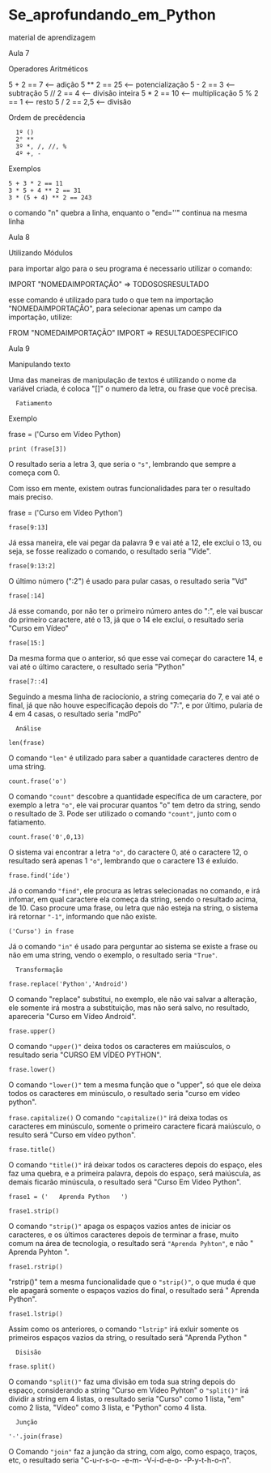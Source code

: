 # Se_aprofundando_em_Python
 material de aprendizagem 

Aula 7

Operadores Aritméticos

   5 + 2 == 7 <-- adição              5 ** 2 == 25 <-- potencialização
   5 - 2 == 3 <-- subtração             5 // 2 == 4 <-- divisão inteira
   5 * 2 == 10 <-- multiplicação            5 % 2 == 1 <-- resto
   5 / 2 == 2,5 <-- divisão

Ordem de precêdencia 

      1º ()
      2° **
      3º *, /, //, %
      4º +, -

Exemplos

    5 + 3 * 2 == 11
    3 * 5 + 4 ** 2 == 31
    3 * (5 + 4) ** 2 == 243

   o comando "n\" quebra a linha, enquanto o "end=''" continua na mesma linha

Aula 8

Utilizando Módulos

para importar algo para o seu programa é necessario utilizar o comando:

IMPORT "NOMEDAIMPORTAÇÃO" => TODOSOSRESULTADO

esse comando é utilizado para tudo o que tem na importação "NOMEDAIMPORTAÇÃO", para selecionar apenas um campo da importação, utilize:

FROM "NOMEDAIMPORTAÇÃO" IMPORT => RESULTADOESPECIFICO

Aula 9

Manipulando texto

   Uma das maneiras de manipulação de textos é utilizando o nome da variável criada, é coloca "[]" o numero da letra, ou frase que você precisa.

      Fatiamento

   Exemplo

frase = ('Curso em Vídeo Python)
               
`print (frase[3])`

   O resultado seria a letra 3, que seria o `"s"`, lembrando que sempre a começa com 0.

   Com isso em mente, existem outras funcionalidades para ter o resultado mais preciso.

frase = ('Curso em Vídeo Python')

`frase[9:13]`

   Já essa maneira, ele vai pegar da palavra 9 e vai até a 12, ele exclui o 13, ou seja, se fosse realizado o comando, o resultado seria "Víde".

`frase[9:13:2]`

   O último número (":2") é usado para pular casas, o resultado seria "Vd"

`frase[:14]`


   Já esse comando, por não ter o primeiro número antes do ":", ele vai buscar do primeiro caractere, até o 13, já que o 14 ele exclui, o resultado seria "Curso em Vídeo"

`frase[15:]`

   Da mesma forma que o anterior, só que esse vai começar do caractere 14, e vai até o último caractere, o resultado seria "Python"

`frase[7::4]`

   Seguindo a mesma linha de raciocíonio, a string começaria do 7, e vai até o final, já que não houve específicação depois do "7:", e por último, pularia de 4 em 4 casas, o resultado seria "mdPo"

      Análise

`len(frase)`

   O comando `"len"` é utilizado para saber a quantidade caracteres dentro de uma string.

`count.frase('o')`

   O comando `"count"` descobre a quantidade específica de um caractere, por exemplo a letra `"o"`, ele vai procurar quantos "o" tem detro da string, sendo o resultado de 3.
      Pode ser utilizado o comando `"count"`, junto com o fatiamento.

`count.frase('0',0,13)`

   O sistema vai encontrar a letra `"o"`, do caractere 0, até o caractere 12, o resultado será apenas 1 `"o"`, lembrando que o caractere 13 é exluído. 

`frase.find('íde')`

   Já o comando `"find"`, ele procura as letras selecionadas no comando, e irá infomar, em qual caractere ela começa da string, sendo o resultado acima, de 10.
      Caso procure uma frase, ou letra que não esteja na string, o sistema irá retornar `"-1"`, informando que não existe.

`('Curso') in frase`

   Já o comando `"in"` é usado para perguntar ao sistema se existe a frase ou não em uma string, vendo o exemplo, o resultado seria `"True"`.

      Transformação

`frase.replace('Python','Android')`

   O comando "replace" substitui, no exemplo, ele não vai salvar a alteração, ele somente irá mostra a substituição, mas não será salvo, no resultado, apareceria "Curso em Vídeo Android".

`frase.upper()`

   O comando `"upper()"` deixa todos os caracteres em maiúsculos, o resultado seria "CURSO EM VÍDEO PYTHON".

`frase.lower()`

   O comando `"lower()"` tem a mesma função que o "upper", só que ele deixa todos os caracteres em minúsculo, o resultado seria "curso em vídeo python".

`frase.capitalize()`
   O comando `"capitalize()"` irá deixa todas os caracteres em minúsculo, somente o primeiro caractere ficará maiúsculo, o resulto será "Curso em vídeo python".

`frase.title()`

   O comando `"title()"` irá deixar todos os caracteres depois do espaço, eles faz uma quebra, e a primeira palavra, depois do espaço, será maiúscula, as demais ficarão minúscula, o resultado será "Curso Em Vídeo Python".

`frase1 = ('   Aprenda Python   ')`

`frase1.strip()`

   O comando `"strip()"` apaga os espaços vazios antes de iniciar os caracteres, e os últimos caracteres depois de terminar a frase, muito comum na área de tecnologia, o resultado será `"Aprenda Pyhton"`, e não "   Aprenda Pyhton   ".

`frase1.rstrip()`

   "rstrip()" tem a mesma funcionalidade que o `"strip()"`, o que muda é que ele apagará somente o espaços vazios do final, o resultado será "   Aprenda Python".

`frase1.lstrip()`

   Assim como os anteriores, o comando `"lstrip"` irá exluir somente os primeiros espaços vazios da string, o resultado será "Aprenda Python   "


      Disisão

`frase.split()`

O comando `"split()"` faz uma divisão em toda sua string depois do espaço, considerando a string "Curso em Vídeo Pyhton" o `"split()"` irá dividir a string em 4 listas, o resultado seria "Curso" como 1 lista, "em" como 2 lista, "Vídeo" como 3 lista, e "Python" como 4 lista.

      Junção

`'-'.join(frase)`
 
   O Comando `"join"` faz a junção da string, com algo, como espaço, traços, etc, o resultado seria "C-u-r-s-o- -e-m- -V-í-d-e-o- -P-y-t-h-o-n".